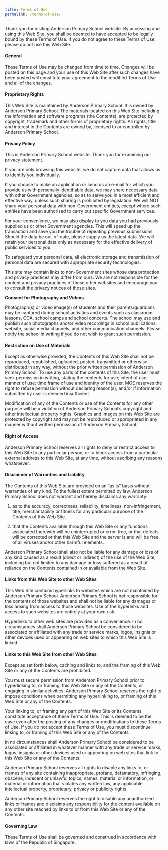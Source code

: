```yaml
---
title: Terms of Use
permalink: /terms-of-use/
---
```

Thank you for visiting Anderson Primary School website. By accessing and using this Web Site, you shall be deemed to have accepted to be legally bound by these Terms of Use. If you do not agree to these Terms of Use, please do not use this Web Site.

#### General

These Terms of Use may be changed from time to time. Changes will be posted on this page and your use of this Web Site after such changes have been posted will constitute your agreement to the modified Terms of Use and all of the changes.

#### Proprietary Rights

This Web Site is maintained by Anderson Primary School. It is owned by Anderson Primary School. The materials located on this Web Site including the information and software programs (the Contents), are protected by copyright, trademark and other forms of proprietary rights. All rights, title and interest in the Contents are owned by, licensed to or controlled by Anderson Primary School.

#### Privacy Policy

This is Anderson Primary School website. Thank you for examining our privacy statement.

If you are only browsing this website, we do not capture data that allows us to identify you individually.

If you choose to make an application or send us an e-mail for which you provide us with personally identifiable data, we may share necessary data with other Government agencies, so as to serve you in a most efficient and effective way, unless such sharing is prohibited by legislation. We will NOT share your personal data with non-Government entities, except where such entities have been authorised to carry out specific Government services.

For your convenience, we may also display to you data you had previously supplied us or other Government agencies. This will speed up the transaction and save you the trouble of repeating previous submissions. Should the data be out-of-date, please supply us the latest data. We will retain your personal data only as necessary for the effective delivery of public services to you.

To safeguard your personal data, all electronic storage and transmission of personal data are secured with appropriate security technologies.

This site may contain links to non-Government sites whose data protection and privacy practices may differ from ours. We are not responsible for the content and privacy practices of these other websites and encourage you to consult the privacy notices of those sites.

**Consent for Photography and Videos**

Photograph(s) or video image(s) of students and their parents/guardians may be captured during school activities and events such as classroom lessons, CCA, school camps and school concerts. The school may use and publish such photographs and/or video recordings in school publications, website, social media channels, and other communication channels. Please notify the school in writing if you do not wish to grant such permission.

#### Restriction on Use of Materials

Except as otherwise provided, the Contents of this Web Site shall not be reproduced, republished, uploaded, posted, transmitted or otherwise distributed in any way, without the prior written permission of Anderson Primary School. To use any parts of the contents of this Site, the user must seek permission in writing, stating the contents for use; intent of use; manner of use; time frame of use and identity of the user. MOE reserves the right to refuse permission without declaring reason(s); and/or if information submitted by user is deemed insufficient.

Modification of any of the Contents or use of the Contents for any other purpose will be a violation of Anderson Primary School’s copyright and other intellectual property rights. Graphics and images on this Web Site are protected by copyright and may not be reproduced or appropriated in any manner without written permission of Anderson Primary School.

#### Right of Access

Anderson Primary School reserves all rights to deny or restrict access to this Web Site to any particular person, or to block access from a particular external address to this Web Site, at any time, without ascribing any reasons whatsoever.

#### Disclaimer of Warranties and Liability

The Contents of this Web Site are provided on an “as is” basis without warranties of any kind. To the fullest extent permitted by law, Anderson Primary School does not warrant and hereby disclaims any warranty:

1.  as to the accuracy, correctness, reliability, timeliness, non-infringement, title, merchantability or fitness for any particular purpose of the Contents of this Web Site.  
      
    
2.  that the Contents available through this Web Site or any functions associated therewith will be uninterrupted or error-free, or that defects will be corrected or that this Web Site and the server is and will be free of all viruses and/or other harmful elements.

Anderson Primary School shall also not be liable for any damage or loss of any kind caused as a result (direct or indirect) of the use of the Web Site, including but not limited to any damage or loss suffered as a result of reliance on the Contents contained in or available from the Web Site.

#### Links from this Web Site to other Web Sites

This Web Site contains hyperlinks to websites which are not maintained by Anderson Primary School. Anderson Primary School is not responsible for the contents of those websites and shall not be liable for any damages or loss arising from access to those websites. Use of the hyperlinks and access to such websites are entirely at your own risk.

Hyperlinks to other web sites are provided as a convenience. In no circumstances shall Anderson Primary School be considered to be associated or affiliated with any trade or service marks, logos, insignia or other devices used or appearing on web sites to which this Web Site is linked.

#### Links to this Web Site from other Web Sites

Except as set forth below, caching and links to, and the framing of this Web Site or any of the Contents are prohibited.

You must secure permission from Anderson Primary School prior to hyperlinking to, or framing, this Web Site or any of the Contents, or engaging in similar activities. Anderson Primary School reserves the right to impose conditions when permitting any hyperlinking to, or framing of this Web Site or any of the Contents.

Your linking to, or framing any part of this Web Site or its Contents constitute acceptance of these Terms of Use. This is deemed to be the case even after the posting of any changes or modifications to these Terms of Use. If you do not accept these Terms of Use, you must discontinue linking to, or framing of this Web Site or any of the Contents.

In no circumstances shall Anderson Primary School be considered to be associated or affiliated in whatever manner with any trade or service marks, logos, insignia or other devices used or appearing on web sites that link to this Web Site or any of the Contents.

Anderson Primary School reserves all rights to disable any links to, or frames of any site containing inappropriate, profane, defamatory, infringing, obscene, indecent or unlawful topics, names, material or information, or material or information that violates any written law, any applicable intellectual property, proprietary, privacy or publicity rights.

Anderson Primary School reserves the right to disable any unauthorized links or frames and disclaims any responsibility for the content available on any other site reached by links to or from this Web Site or any of the Contents.

#### Governing Law

These Terms of Use shall be governed and construed in accordance with laws of the Republic of Singapore.